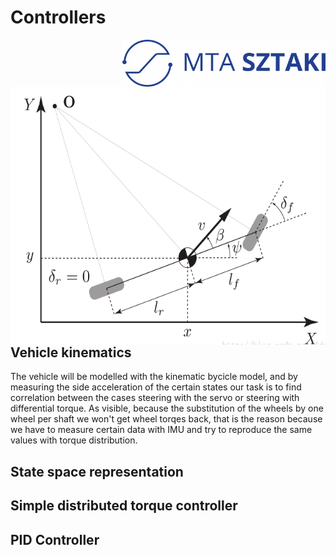 # Controllers
<img align="right" width="325" height="75" src="https://github.com/istvan-knab/jarmuiranyitas_2/blob/main/Old%20Documentation/Pictures/sztaki_logo_kek.png">
<img align="left" width="573" height="413" src="https://github.com/istvan-knab/jarmuiranyitas_2/blob/main/Old%20Documentation/Pictures/Kinematic-model-general-bicycle-model.ppm"></br></br></br></br>


## Vehicle kinematics
The vehicle will be modelled with the kinematic bycicle model, and by measuring the side acceleration  of the certain states our task is to find correlation between the cases steering with the servo or steering with differential torque. As visible, because the substitution of the wheels by one wheel per shaft we won't get wheel torqes back, that is the reason because we have to measure certain data with IMU and try to reproduce the same values with torque distribution.
## State space representation



## Simple distributed torque controller
## PID Controller
